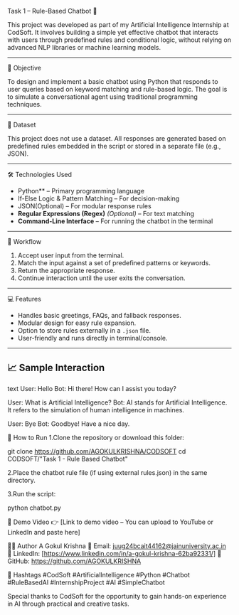 Task 1 – Rule-Based Chatbot 🤖

This project was developed as part of my Artificial Intelligence Internship at CodSoft. It involves building a simple yet effective chatbot that interacts with users through predefined rules and conditional logic, without relying on advanced NLP libraries or machine learning models.

---

🎯 Objective

To design and implement a basic chatbot using Python that responds to user queries based on keyword matching and rule-based logic. The goal is to simulate a conversational agent using traditional programming techniques.

---

📂 Dataset

This project does not use a dataset. All responses are generated based on predefined rules embedded in the script or stored in a separate file (e.g., JSON).

---

🛠 Technologies Used

- Python** – Primary programming language
- If-Else Logic & Pattern Matching – For decision-making
- JSON(Optional) – For modular response rules
- **Regular Expressions (Regex)** *(Optional)* – For text matching
- **Command-Line Interface** – For running the chatbot in the terminal

---

🔄 Workflow

1. Accept user input from the terminal.
2. Match the input against a set of predefined patterns or keywords.
3. Return the appropriate response.
4. Continue interaction until the user exits the conversation.

---

💻 Features

- Handles basic greetings, FAQs, and fallback responses.
- Modular design for easy rule expansion.
- Option to store rules externally in a `.json` file.
- User-friendly and runs directly in terminal/console.

---

## 📈 Sample Interaction

text
User: Hello
Bot: Hi there! How can I assist you today?

User: What is Artificial Intelligence?
Bot: AI stands for Artificial Intelligence. It refers to the simulation of human intelligence in machines.

User: Bye
Bot: Goodbye! Have a nice day.

🚀 How to Run
1.Clone the repository or download this folder:

git clone https://github.com/AGOKULKRISHNA/CODSOFT
cd CODSOFT/"Task 1 - Rule Based Chatbot"

2.Place the chatbot rule file (if using external rules.json) in the same directory.

3.Run the script:

python chatbot.py

🎥 Demo Video
👉 [Link to demo video – You can upload to YouTube or LinkedIn and paste here]

👨‍💻 Author
A Gokul Krishna
📧 Email: juug24bcait44162@jainuniversity.ac.in
🔗 LinkedIn: [https://www.linkedin.com/in/a-gokul-krishna-62ba92331/]
🐙 GitHub: https://github.com/AGOKULKRISHNA

🔖 Hashtags
#CodSoft #ArtificialIntelligence #Python #Chatbot #RuleBasedAI #InternshipProject #AI #SimpleChatbot

Special thanks to CodSoft for the opportunity to gain hands-on experience in AI through practical and creative tasks.

